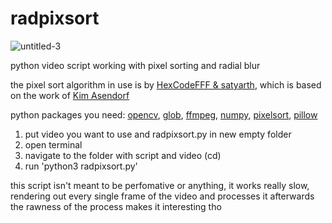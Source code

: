 # radpixsort

![untitled-3](https://user-images.githubusercontent.com/40233850/232833562-82207b7e-3e50-4853-bc32-b461dad51dc9.gif)

python video script working with pixel sorting and radial blur

the pixel sort algorithm in use is by [HexCodeFFF & satyarth](https://github.com/satyarth/pixelsort), which is based on the work of [Kim Asendorf](https://kimasendorf.com/)

python packages you need:
[opencv](https://pypi.org/project/opencv-python/), [glob](https://pypi.org/project/glob2/), [ffmpeg](https://pypi.org/project/ffmpeg-python/), [numpy](https://pypi.org/project/numpy/), [pixelsort](https://pypi.org/project/pixelsort/), [pillow](https://pypi.org/project/Pillow/)

1. put video you want to use and radpixsort.py in new empty folder
2. open terminal
3. navigate to the folder with script and video (cd)
4. run 'python3 radpixsort.py'

this script isn't meant to be perfomative or anything, it works really slow, rendering out every single frame of the video and processes it afterwards
the rawness of the process makes it interesting tho

